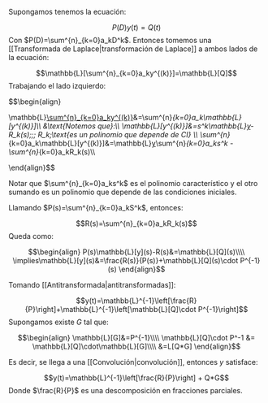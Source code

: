 
Supongamos tenemos la ecuación: 

$$P(D)y(t)=Q(t)$$ 
Con $P(D)=\sum^{n}_{k=0}a_kD^k$. Entonces tomemos una [[Transformada de Laplace|transformación de Laplace]] a ambos lados de la ecuación: 

$$\mathbb{L}[\sum^{n}_{k=0}a_ky^{(k)}]=\mathbb{L}[Q]$$ 
Trabajando el lado izquierdo: 

$$\begin{align}

\mathbb{L}[\sum^{n}_{k=0}a_ky^{(k)}](s)&=\sum^{n}_{k=0}a_k\mathbb{L}[y^{(k)}]\\\\
&\text{Notemos que}:\\\\
\mathbb{L}[y^{(k)}]&=s^k\mathbb{L}[y](s)-R_k(s)\;\;\; R_k\;\text{es un polinomio que depende de CI} \\\\ 
\sum^{n}_{k=0}a_k\mathbb{L}[y^{(k)}]&=\mathbb{L}[y](s)\sum^{n}_{k=0}a_ks^k - \sum^{n}_{k=0}a_kR_k(s)\\\\

\end{align}$$

Notar que $\sum^{n}_{k=0}a_ks^k$ es el polinomio característico y el otro sumando es un polinomio que depende de las condiciones iniciales. 

Llamando $P(s)=\sum^{n}_{k=0}a_kS^k$, entonces: 

$$R(s)=\sum^{n}_{k=0}a_kR_k(s)$$  Queda como: 

$$\begin{align}
P(s)\mathbb{L}[y](s)-R(s)&=\mathbb{L}[Q](s)\\\\
\implies\mathbb{L}[y](s)&=\frac{R(s)}{P(s)}+\mathbb{L}[Q](s)\cdot P^{-1}(s)
\end{align}$$

Tomando [[Antitransformada|antitransformadas]]: 

$$y(t)=\mathbb{L}^{-1}\left[\frac{R}{P}\right]+\mathbb{L}^{-1}\left[\mathbb{L}[Q]\cdot P^{-1}\right]$$ 
Supongamos existe $G$ tal que: 

$$\begin{align}
\mathbb{L}[G]&=P^{-1}\\\\
\mathbb{L}[Q]\cdot P^-1 &= \mathbb{L}[Q]\cdot\mathbb{L}[G]\\\\
&=L[Q*G]
\end{align}$$

Es decir, se llega a una [[Convolución|convolución]], entonces $y$ satisface: 

$$y(t)=\mathbb{L}^{-1}\left[\frac{R}{P}\right] + Q*G$$ 
Donde $\frac{R}{P}$ es una descomposición en fracciones parciales. 